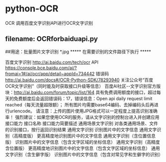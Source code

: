 # python-OCR
OCR 调用百度文字识别API进行OCR文字识别
## filename: OCRforbaiduapi.py
##用途：批量图片文字识别 *.jpg
***** 在需要识别的文件路径下执行 *****
 
百度文字识别 http://ai.baidu.com/tech/ocr
API https://console.bce.baidu.com/ai/?fromai=1#/ai/ocr/app/detail~appId=734442
错误码 http://ai.baidu.com/docs#/OCR-Python-SDK/78293940
关注公众号“百度OCR文字识别”（同时能及时获取接口升级等信息）
百度AI社区--文字识别官方版块：http://ai.baidu.com/forum/topic/list/164
具有免费调用额度的接口，超过每天的免费额度后会返回错误码：17，错误信息：Open api daily request limit reached（每天流量超限额）；
所有图片均需要base64编码、去掉编码头后再进行urlencode。
请注意：上传的图片使用JPG格式可以一定程度上提高识别准确率！
强烈建议：如果您使用OCR的服务，请从文字识别的控制台进入并创建应用
接口能力
接口名称	接口能力简要描述
通用场景文字识别	对各类通用场景、文件的识别接口，按行返回识别结果
通用文字识别	识别图片中的文字信息
通用文字识别（高精度版）	更高精度地识别图片中的文字信息
通用文字识别（含位置信息版）	识别图片中的文字信息（包含文字区域的坐标信息）
通用文字识别（高精度含位置版）	更高精度地识别图片中的文字信息（包含文字区域的坐标信息）
通用文字识别（含生僻字版）	识别图片中的文字信息（包含对常见字和生僻字的识别）
